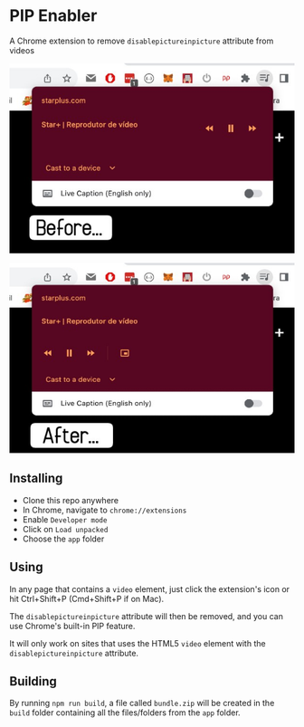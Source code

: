 # PIP Enabler

A Chrome extension to remove `disablepictureinpicture` attribute from videos

![Image showing how the Chrome controls looks before the extension is clicked](before.jpg)

![Image showing how the Chrome controls looks after the extension is clicked](after.jpg)

## Installing

- Clone this repo anywhere
- In Chrome, navigate to `chrome://extensions`
- Enable `Developer mode`
- Click on `Load unpacked`
- Choose the `app` folder

## Using

In any page that contains a `video` element, just click the extension's icon or hit Ctrl+Shift+P (Cmd+Shift+P if on Mac).

The `disablepictureinpicture` attribute will then be removed, and you can use Chrome's built-in PIP feature.

It will only work on sites that uses the HTML5 `video` element with the `disablepictureinpicture` attribute.

## Building

By running `npm run build`, a file called `bundle.zip` will be created in the `build` folder containing all the files/folders from the `app` folder.
